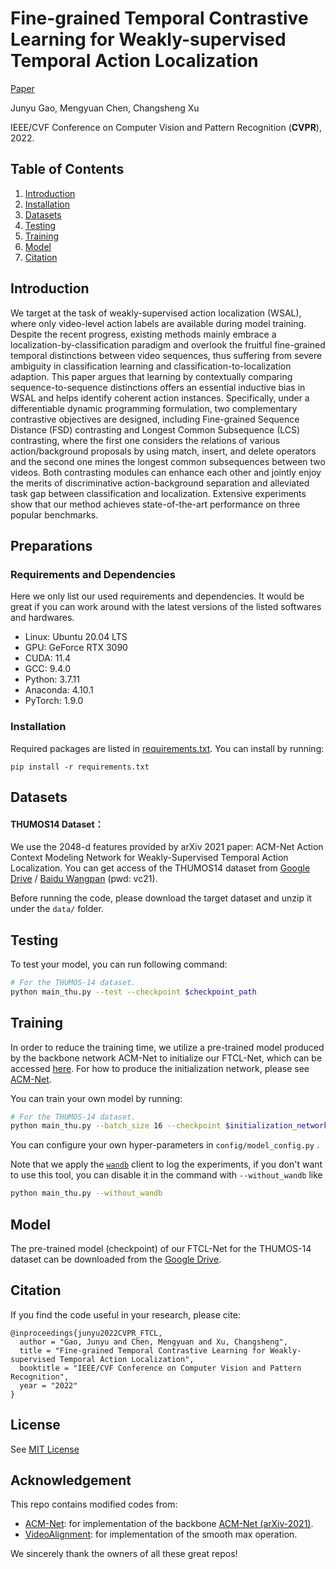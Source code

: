 # Fine-grained Temporal Contrastive Learning for Weakly-supervised Temporal Action Localization
[Paper]()

Junyu Gao, Mengyuan Chen, Changsheng Xu

IEEE/CVF Conference on Computer Vision and Pattern Recognition (**CVPR**), 2022.


## Table of Contents
1. [Introduction](#introduction)
1. [Installation](#installation)
1. [Datasets](#datasets)
1. [Testing](#testing)
1. [Training](#training)
1. [Model](#model)
1. [Citation](#citation)

## Introduction
We target at the task of weakly-supervised action localization (WSAL), where only video-level action labels are available during model training. Despite the recent progress, existing methods mainly embrace a localization-by-classification paradigm and overlook the fruitful fine-grained temporal distinctions between video sequences, thus suffering from severe ambiguity in classification learning and classification-to-localization adaption. This paper argues that learning by contextually comparing sequence-to-sequence distinctions offers an essential inductive bias in WSAL and helps identify coherent action instances. Specifically, under a differentiable dynamic programming formulation, two complementary contrastive objectives are designed, including Fine-grained Sequence Distance (FSD) contrasting and Longest Common Subsequence (LCS) contrasting, where the first one considers the relations of various action/background proposals by using match, insert, and delete operators and the second one mines the longest common subsequences between two videos. Both contrasting modules can enhance each other and jointly enjoy the merits of discriminative action-background separation and alleviated task gap between classification and localization. Extensive experiments show that our method achieves state-of-the-art performance on three popular benchmarks.

<!-- <div align="center">
  <img src="figs/arch.pdf" width="800px"/><br>
    Overview of the FTCL
</div> -->

## Preparations
### Requirements and Dependencies
Here we only list our used requirements and dependencies. It would be great if you can work around with the latest versions of the listed softwares and hardwares.
 - Linux: Ubuntu 20.04 LTS
 - GPU: GeForce RTX 3090
 - CUDA: 11.4
 - GCC: 9.4.0
 - Python: 3.7.11
 - Anaconda: 4.10.1
 - PyTorch: 1.9.0

### Installation

Required packages are listed in [requirements.txt](/requirements.txt). You can install by running:

```
pip install -r requirements.txt
```

## Datasets

#### THUMOS14 Dataset：

We use the 2048-d features provided by arXiv 2021 paper: ACM-Net Action Context Modeling Network for Weakly-Supervised Temporal Action Localization. You can get access of the THUMOS14 dataset from [Google Drive](https://drive.google.com/drive/folders/1C4YG01X9IIT1a568wMM8fgm4k4xTC2EQ?usp=sharing) /  [Baidu Wangpan](https://pan.baidu.com/s/1rt8szoDspzJ5SjpcjccFXg) (pwd: vc21).

Before running the code, please download the target dataset and unzip it under the `data/` folder.

## Testing

To test your model, you can run following command:

```bash
# For the THUMOS-14 dataset.
python main_thu.py --test --checkpoint $checkpoint_path
```

## Training

In order to reduce the training time, we utilize a pre-trained model produced by the backbone network ACM-Net to initialize our FTCL-Net, which can be accessed [here](). For how to produce the initialization network, please see [ACM-Net](https://github.com/ispc-lab/ACM-Net).

You can train your own model by running:

```bash
# For the THUMOS-14 dataset.
python main_thu.py --batch_size 16 --checkpoint $initialization_network_path
```

You can configure your own hyper-parameters in `config/model_config.py` .

Note that we apply the [`wandb`](https://github.com/wandb/client) client to log the experiments, if you don't want to use this tool, you can disable it in the command with   `--without_wandb` like 

```bash
python main_thu.py --without_wandb
```

## Model

The pre-trained model (checkpoint) of our FTCL-Net for the THUMOS-14 dataset can be downloaded from the [Google Drive]().

## Citation
If you find the code useful in your research, please cite:

    @inproceedings{junyu2022CVPR_FTCL,
      author = "Gao, Junyu and Chen, Mengyuan and Xu, Changsheng",
      title = "Fine-grained Temporal Contrastive Learning for Weakly-supervised Temporal Action Localization",
      booktitle = "IEEE/CVF Conference on Computer Vision and Pattern Recognition",
      year = "2022"
    }

## License

See [MIT License](/LICENSE)

## Acknowledgement

This repo contains modified codes from:
 - [ACM-Net](https://github.com/ispc-lab/ACM-Net): for implementation of the backbone [ACM-Net (arXiv-2021)](https://arxiv.org/abs/2104.02967).
 - [VideoAlignment](https://github.com/hadjisma/VideoAlignment): for implementation of the smooth max operation.

We sincerely thank the owners of all these great repos!